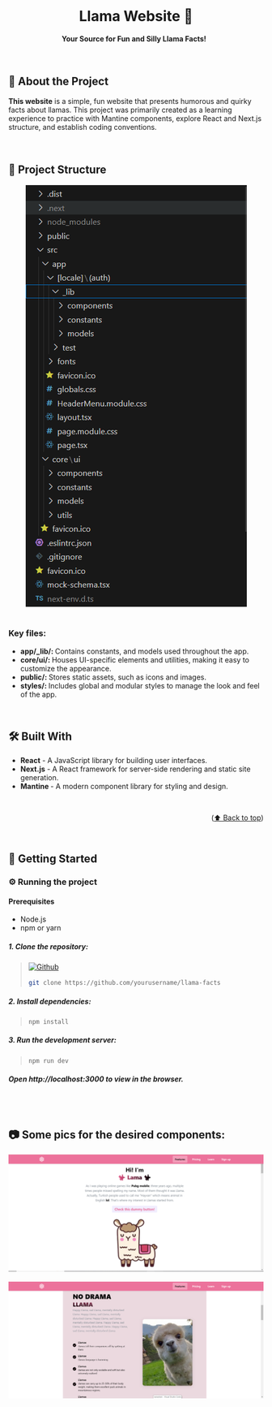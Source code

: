<div align="center">
  <br>
  <h1>Llama Website 🦙</h1>
  <strong>Your Source for Fun and Silly Llama Facts!</strong> &nbsp;<br>
</div>
<br>
<br>




<a name="intro"></a>
## 🌟 About the Project
<strong>This website</strong> is a simple, fun website that presents humorous and quirky facts about llamas. This project was primarily created as a learning experience to practice with Mantine components, explore React and Next.js structure, and establish coding conventions.
<br>
<br>
<br>



<a name="struct"></a>
## 📂 Project Structure
<div align="center">
  <img src="ProjectStructure.PNG" alt="Description of the image">
</div>
<br>

### Key files:
* <strong> app/_lib/: </strong> Contains constants, and models used throughout the app.
* <strong> core/ui/: </strong> Houses UI-specific elements and utilities, making it easy to customize the appearance.
* <strong> public/: </strong> Stores static assets, such as icons and images.
* <strong> styles/: </strong> Includes global and modular styles to manage the look and feel of the app.
<br>



<a name="bw"></a>
## 🛠 Built With
* <strong> React</strong> - A JavaScript library for building user interfaces.
* <strong> Next.js</strong> - A React framework for server-side rendering and static site generation.
* <strong> Mantine </strong>- A modern component library for styling and design.
<br>
<p align="right">(<a href="#readme-top">⬆️ Back to top</a>)</p>
<br>





<a name="gs"></a>
## 🚀 Getting Started
### ⚙️ Running the project
#### Prerequisites
* Node.js
* npm or yarn
##### 1. Clone the repository:
> [![Github][Github]][wewe]
>
> ```sh
> git clone https://github.com/yourusername/llama-facts
> ```
##### 2. Install dependencies:
>
> ```sh
> npm install
> ```
##### 3. Run the development server:
>
> ```sh
> npm run dev
> ```
##### Open http://localhost:3000 to view in the browser.

<br>
<br>



<a name="gs"></a>
## 📷 Some pics for the desired components:
<div align="center">
  <img src="Pic1.PNG" alt="Description of the image">
</div>
<br>

<div align="center">
  <img src="Pic2.PNG" alt="Description of the image">
</div>
<br>






















[Github]: https://img.shields.io/badge/GitHub-181717?style=for-the-badge&logo=github&logoColor=white
[GithubURL]: https://github.com/
[wewe]: https://github.com/LamaKhaledd/Llamaweb
